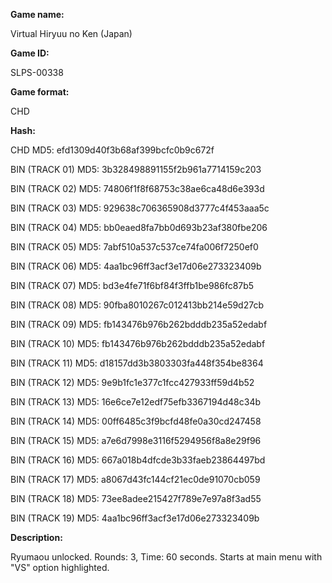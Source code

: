 **Game name:**

Virtual Hiryuu no Ken (Japan)

**Game ID:**

SLPS-00338

**Game format:**

CHD

**Hash:**

CHD MD5: efd1309d40f3b68af399bcfc0b9c672f

BIN (TRACK 01) MD5: 3b328498891155f2b961a7714159c203

BIN (TRACK 02) MD5: 74806f1f8f68753c38ae6ca48d6e393d

BIN (TRACK 03) MD5: 929638c706365908d3777c4f453aaa5c

BIN (TRACK 04) MD5: bb0eaed8fa7bb0d693b23af380fbe206

BIN (TRACK 05) MD5: 7abf510a537c537ce74fa006f7250ef0

BIN (TRACK 06) MD5: 4aa1bc96ff3acf3e17d06e273323409b

BIN (TRACK 07) MD5: bd3e4fe71f6bf84f3ffb1be986fc87b5

BIN (TRACK 08) MD5: 90fba8010267c012413bb214e59d27cb

BIN (TRACK 09) MD5: fb143476b976b262bdddb235a52edabf

BIN (TRACK 10) MD5: fb143476b976b262bdddb235a52edabf

BIN (TRACK 11) MD5: d18157dd3b3803303fa448f354be8364

BIN (TRACK 12) MD5: 9e9b1fc1e377c1fcc427933ff59d4b52

BIN (TRACK 13) MD5: 16e6ce7e12edf75efb3367194d48c34b

BIN (TRACK 14) MD5: 00ff6485c3f9bcfd48fe0a30cd247458

BIN (TRACK 15) MD5: a7e6d7998e3116f5294956f8a8e29f96

BIN (TRACK 16) MD5: 667a018b4dfcde3b33faeb23864497bd

BIN (TRACK 17) MD5: a8067d43fc144cf21ec0de91070cb059

BIN (TRACK 18) MD5: 73ee8adee215427f789e7e97a8f3ad55

BIN (TRACK 19) MD5: 4aa1bc96ff3acf3e17d06e273323409b

**Description:**

Ryumaou unlocked. Rounds: 3, Time: 60 seconds. Starts at main menu with "VS" option highlighted.